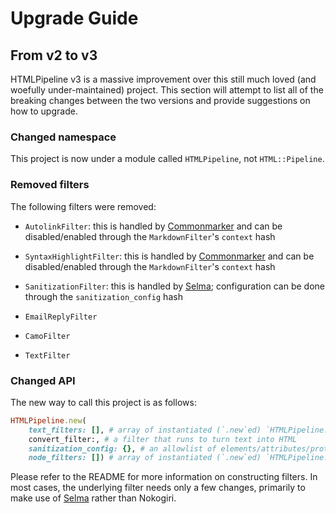# Upgrade Guide

## From v2 to v3

HTMLPipeline v3 is a massive improvement over this still much loved (and woefully under-maintained) project. This section will attempt to list all of the breaking changes between the two versions and provide suggestions on how to upgrade.

### Changed namespace

This project is now under a module called `HTMLPipeline`, not `HTML::Pipeline`.

### Removed filters

The following filters were removed:

- `AutolinkFilter`: this is handled by [Commonmarker](https://www.github.com/gjtorikian/commonmarker) and can be disabled/enabled through the `MarkdownFilter`'s `context` hash
- `SyntaxHighlightFilter`: this is handled by [Commonmarker](https://www.github.com/gjtorikian/commonmarker) and can be disabled/enabled through the `MarkdownFilter`'s `context` hash
- `SanitizationFilter`: this is handled by [Selma](https://www.github.com/gjtorikian/selma); configuration can be done through the `sanitization_config` hash

- `EmailReplyFilter`
- `CamoFilter`
- `TextFilter`

### Changed API

The new way to call this project is as follows:

```ruby
HTMLPipeline.new(
    text_filters: [], # array of instantiated (`.new`ed) `HTMLPipeline::TextFilter`
    convert_filter:, # a filter that runs to turn text into HTML
    sanitization_config: {}, # an allowlist of elements/attributes/protocols to keep
    node_filters: []) # array of instantiated (`.new`ed) `HTMLPipeline::NodeFilter`
```

Please refer to the README for more information on constructing filters. In most cases, the underlying filter needs only a few changes, primarily to make use of [Selma](https://www.github.com/gjtorikian/selma) rather than Nokogiri.

